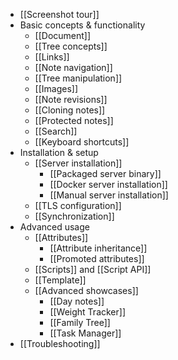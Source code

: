 * [[Screenshot tour]]
* Basic concepts & functionality
  * [[Document]]
  * [[Tree concepts]]
  * [[Links]]
  * [[Note navigation]]
  * [[Tree manipulation]]
  * [[Images]]
  * [[Note revisions]]
  * [[Cloning notes]]
  * [[Protected notes]]
  * [[Search]]
  * [[Keyboard shortcuts]]
* Installation & setup
  * [[Server installation]]
    * [[Packaged server binary]]
    * [[Docker server installation]]
    * [[Manual server installation]]
  * [[TLS configuration]]
  * [[Synchronization]]
* Advanced usage
  * [[Attributes]]
    * [[Attribute inheritance]]
    * [[Promoted attributes]]
  * [[Scripts]] and [[Script API]]
  * [[Template]]
  * [[Advanced showcases]]
    * [[Day notes]]
    * [[Weight Tracker]]
    * [[Family Tree]]
    * [[Task Manager]]
* [[Troubleshooting]]